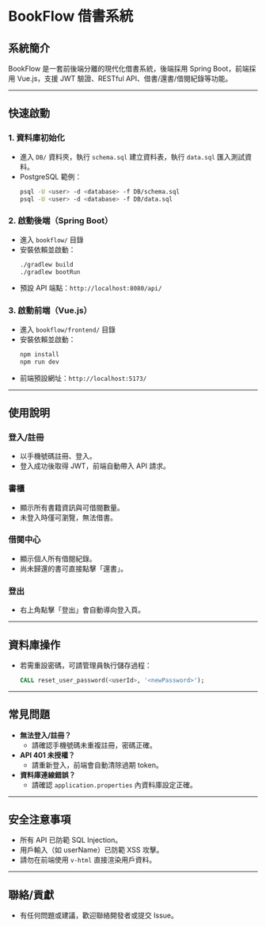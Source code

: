 # BookFlow 借書系統

## 系統簡介
BookFlow 是一套前後端分離的現代化借書系統，後端採用 Spring Boot，前端採用 Vue.js，支援 JWT 驗證、RESTful API、借書/還書/借閱紀錄等功能。

---

## 快速啟動

### 1. 資料庫初始化
- 進入 `DB/` 資料夾，執行 `schema.sql` 建立資料表，執行 `data.sql` 匯入測試資料。
- PostgreSQL 範例：
  ```sh
  psql -U <user> -d <database> -f DB/schema.sql
  psql -U <user> -d <database> -f DB/data.sql
  ```

### 2. 啟動後端（Spring Boot）
- 進入 `bookflow/` 目錄
- 安裝依賴並啟動：
  ```sh
  ./gradlew build
  ./gradlew bootRun
  ```
- 預設 API 端點：`http://localhost:8080/api/`

### 3. 啟動前端（Vue.js）
- 進入 `bookflow/frontend/` 目錄
- 安裝依賴並啟動：
  ```sh
  npm install
  npm run dev
  ```
- 前端預設網址：`http://localhost:5173/`

---

## 使用說明

### 登入/註冊
- 以手機號碼註冊、登入。
- 登入成功後取得 JWT，前端自動帶入 API 請求。

### 書櫃
- 顯示所有書籍資訊與可借閱數量。
- 未登入時僅可瀏覽，無法借書。

### 借閱中心
- 顯示個人所有借閱紀錄。
- 尚未歸還的書可直接點擊「還書」。

### 登出
- 右上角點擊「登出」會自動導向登入頁。

---

## 資料庫操作
- 若需重設密碼，可請管理員執行儲存過程：
  ```sql
  CALL reset_user_password(<userId>, '<newPassword>');
  ```

---

## 常見問題
- **無法登入/註冊？**
  - 請確認手機號碼未重複註冊，密碼正確。
- **API 401 未授權？**
  - 請重新登入，前端會自動清除過期 token。
- **資料庫連線錯誤？**
  - 請確認 `application.properties` 內資料庫設定正確。

---

## 安全注意事項
- 所有 API 已防範 SQL Injection。
- 用戶輸入（如 userName）已防範 XSS 攻擊。
- 請勿在前端使用 `v-html` 直接渲染用戶資料。

---

## 聯絡/貢獻
- 有任何問題或建議，歡迎聯絡開發者或提交 Issue。 